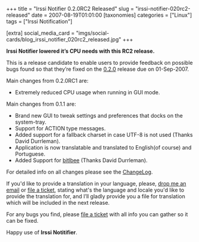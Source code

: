 +++
title = "Irssi Notifier 0.2.0RC2 Released"
slug = "irssi-notifier-020rc2-released"
date = 2007-08-19T01:01:00
[taxonomies]
categories = ["Linux"]
tags = ["Irssi Notification"]

[extra]
social_media_card = "imgs/social-cards/blog_irssi_notifier_020rc2_released.jpg"
+++

**Irssi Notifier lowered it’s CPU needs with this RC2 release.**

This is a release candidate to enable users to provide feedback on
possible bugs found so that they’re fixed on the [0.2.0](http://irssinotifier.ufsoft.org/milestone/0.2.0) release
due on 01-Sep-2007.

Main changes from 0.2.0RC1 are:

- Extremely reduced CPU usage when running in GUI mode.

Main changes from 0.1.1 are:

- Brand new GUI to tweak settings and preferences that docks on the
  system-tray.
- Support for ACTION type messages.
- Added support for a fallback charset in case UTF-8 is not used
  (Thanks David Durrleman).
- Application is now translatable and translated to English(of course)
  and Portuguese.
- Added Support for [bitlbee](http://www.bitlbee.org) (Thanks David Durrleman).

For detailed info on all changes please see the [ChangeLog](http://irssinotifier.ufsoft.org/browser/trunk/ChangeLog).

If you'd like to provide a translation in your language, please, [drop me an email](mailto:ufs@ufsoft.org) or
[file a ticket](http://irssinotifier.ufsoft.org/newticket), stating what's the language and locale you'd like to provide the
translation for, and I’ll gladly provide you a file for translation which will be
included in the next release.

For any bugs you find, please [file a ticket](http://irssinotifier.ufsoft.org/newticket) with all info you can gather so it can be
fixed.

Happy use of **Irssi Notitifier**.
